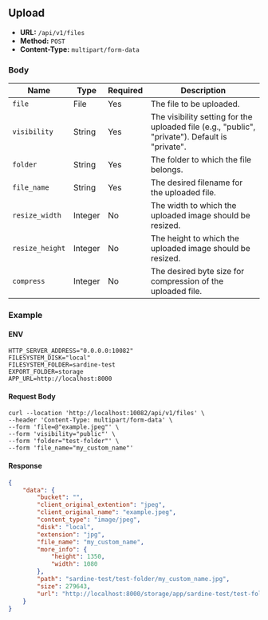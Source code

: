 ## Upload

- **URL:** `/api/v1/files`
- **Method:** `POST`
- **Content-Type:** `multipart/form-data`

### Body

| Name            | Type    | Required | Description                                                                                     |
| --------------- | ------- | -------- | ----------------------------------------------------------------------------------------------- |
| `file`          | File    | Yes      | The file to be uploaded.                                                                        |
| `visibility`    | String  | Yes      | The visibility setting for the uploaded file (e.g., "public", "private"). Default is "private". |
| `folder`        | String  | Yes      | The folder to which the file belongs.                                                           |
| `file_name`     | String  | Yes      | The desired filename for the uploaded file.                                                     |
| `resize_width`  | Integer | No       | The width to which the uploaded image should be resized.                                        |
| `resize_height` | Integer | No       | The height to which the uploaded image should be resized.                                       |
| `compress`      | Integer | No       | The desired byte size for compression of the uploaded file.                                     |

### Example

#### ENV
```env
HTTP_SERVER_ADDRESS="0.0.0.0:10082"
FILESYSTEM_DISK="local"
FILESYSTEM_FOLDER=sardine-test
EXPORT_FOLDER=storage
APP_URL=http://localhost:8000
```

#### Request Body
```curl
curl --location 'http://localhost:10082/api/v1/files' \
--header 'Content-Type: multipart/form-data' \
--form 'file=@"example.jpeg"' \
--form 'visibility="public"' \
--form 'folder="test-folder"' \
--form 'file_name="my_custom_name"'
```


#### Response

```json
{
    "data": {
        "bucket": "",
        "client_original_extention": "jpeg",
        "client_original_name": "example.jpeg",
        "content_type": "image/jpeg",
        "disk": "local",
        "extension": "jpg",
        "file_name": "my_custom_name",
        "more_info": {
            "height": 1350,
            "width": 1080
        },
        "path": "sardine-test/test-folder/my_custom_name.jpg",
        "size": 279643,
        "url": "http://localhost:8000/storage/app/sardine-test/test-folder/my_custom_name.jpg"
    }
}
```